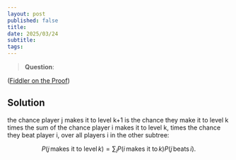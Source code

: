```yaml
---
layout: post
published: false
title: 
date: 2025/03/24
subtitle:
tags:
---
```


>**Question**:

<!--more-->

([Fiddler on the Proof](URL))

## Solution

the chance player j makes it to level k+1 is the chance they make it to level k times the sum of the chance player i makes it to level k, times the chance they beat player i, over all players i in the other subtree:

$$ P(j\,\text{makes it to level}\, k) = \sum_i P(i\,\text{makes it to}\, k)P(j\,\text{beats}\, i). $$

<br>
